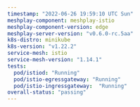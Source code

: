 ```yaml
---
timestamp: "2022-06-26 19:59:10 UTC Sun"
meshplay-component: meshplay-istio
meshplay-component-version: edge
meshplay-server-version: "v0.6.0-rc.5aa"
k8s-distro: minikube
k8s-version: "v1.22.2"
service-mesh: istio
service-mesh-version: "1.14.1"
tests:
  pod/istiod: "Running"
  pod/istio-egressgateway: "Running"
  pod/istio-ingressgateway:  "Running"
overall-status: "passing"
---
```

